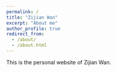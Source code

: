 ```yaml
---
permalink: /
title: "Zijian Wan"
excerpt: "About me"
author_profile: true
redirect_from: 
  - /about/
  - /about.html
---
```


This is the personal website of Zijian Wan. 
